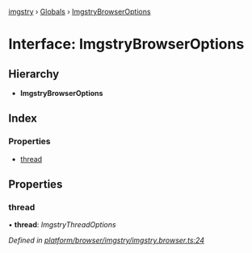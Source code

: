 [imgstry](../README.md) › [Globals](../globals.md) › [ImgstryBrowserOptions](imgstrybrowseroptions.md)

# Interface: ImgstryBrowserOptions

## Hierarchy

* **ImgstryBrowserOptions**

## Index

### Properties

* [thread](imgstrybrowseroptions.md#thread)

## Properties

###  thread

• **thread**: *ImgstryThreadOptions*

*Defined in [platform/browser/imgstry/imgstry.browser.ts:24](https://github.com/visual-cortex/imgstry/blob/master/source/platform/browser/imgstry/imgstry.browser.ts#L24)*
